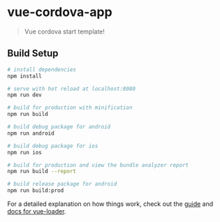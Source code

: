 # vue-cordova-app

> Vue cordova start template!

## Build Setup

``` bash
# install dependencies
npm install

# serve with hot reload at localhost:8080
npm run dev

# build for production with minification
npm run build

# build debug package for android
npm run android

# build debug package for ios
npm run ios

# build for production and view the bundle analyzer report
npm run build --report

# build release package for android
npm run build:prod
```

For a detailed explanation on how things work, check out the [guide](http://vuejs-templates.github.io/webpack/) and [docs for vue-loader](http://vuejs.github.io/vue-loader).
